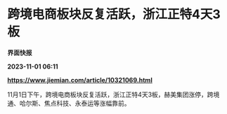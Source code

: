 # 跨境电商板块反复活跃，浙江正特4天3板
**界面快报**

**2023-11-01 06:11**

**https://www.jiemian.com/article/10321069.html**

11月1日下午，跨境电商板块反复活跃，浙江正特4天3板，赫美集团涨停，跨境通、哈尔斯、焦点科技、永泰运等涨幅靠前。